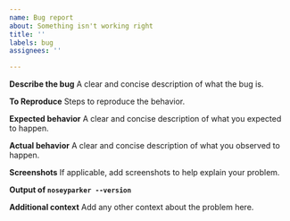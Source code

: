 ```yaml
---
name: Bug report
about: Something isn't working right
title: ''
labels: bug
assignees: ''

---
```


**Describe the bug**
A clear and concise description of what the bug is.

**To Reproduce**
Steps to reproduce the behavior.

**Expected behavior**
A clear and concise description of what you expected to happen.

**Actual behavior**
A clear and concise description of what you observed to happen.

**Screenshots**
If applicable, add screenshots to help explain your problem.

**Output of `noseyparker --version`**

**Additional context**
Add any other context about the problem here.
